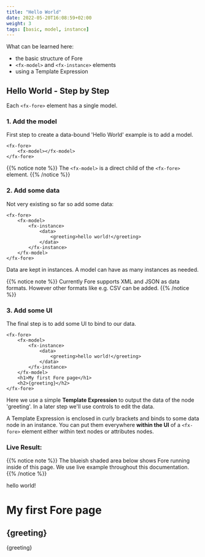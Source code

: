 ```yaml
---
title: "Hello World"
date: 2022-05-20T16:08:59+02:00
weight: 3
tags: [basic, model, instance]
---
```


What can be learned here:
* the basic structure of Fore
* `<fx-model>` and `<fx-instance>` elements
* using a Template Expression

## Hello World - Step by Step

Each `<fx-fore>` element has a single model.

### 1. Add the model
First step to create a data-bound 'Hello World' example is to add a model.

```
<fx-fore>
    <fx-model></fx-model>
</fx-fore>
```
{{% notice note %}}
The `<fx-model>` is a direct child of the `<fx-fore>` element.
{{% /notice %}}


### 2. Add some data

Not very existing so far so add some data:

```
<fx-fore>
    <fx-model>
        <fx-instance>
            <data>
                <greeting>hello world!</greeting>
            </data>
        </fx-instance>
    </fx-model>
</fx-fore>
```

Data are kept in instances. A model can have as many instances
as needed.

{{% notice note %}}
Currently Fore supports XML and JSON as data formats. However other formats like 
e.g. CSV can be added. 
{{% /notice %}}

### 3. Add some UI

The final step is to add some UI to bind to our data.

```
<fx-fore>
    <fx-model>
        <fx-instance>
            <data>
                <greeting>hello world!</greeting>
            </data>
        </fx-instance>
    </fx-model>
    <h1>My first Fore page</h1>
    <h2>{greeting}</h2>
</fx-fore>
```

Here we use a simple **Template Expression** to output the
data of the node 'greeting'. In a later step we'll use controls
to edit the data.

A Template Expression is enclosed in curly brackets and binds to some data
node in an instance. You can put them everywhere __within the UI__ of a `<fx-fore>` element
either within text nodes or attributes nodes.



### Live Result:

{{% notice note %}}
The blueish shaded area below shows Fore running inside of this page.
We use live example throughout this documentation.
{{% /notice %}}

<fx-fore>
    <fx-model>
        <fx-instance>
            <data>
                <greeting>hello world!</greeting>
            </data>
        </fx-instance>
    </fx-model>
    <h1>My first Fore page</h1>
    <h2>{greeting}</h2>
    <fx-message event="refresh-done">{greeting}</fx-message>
</fx-fore>






